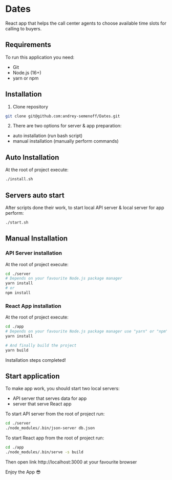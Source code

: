 # Dates
React app that helps the call center agents to choose available time slots for calling to buyers.

## Requirements
To run this application you need:
- Git
- Node.js (16+)
- yarn or npm

## Installation
1. Clone repository
```bash
git clone git@github.com:andrey-semenoff/Dates.git
```

2. There are two options for server & app preparation:
- auto installation (run bash script)
- manual installation (manually perform commands)

## Auto Installation
At the root of project execute:
```bash
./install.sh
```
## Servers auto start
After scripts done their work, to start local API server & local server for app perform:
```bash
./start.sh
```


## Manual Installation
### API Server installation 
At the root of project execute:
```bash
cd ./server
# Depends on your favourite Node.js package manager
yarn install
# or
npm install
```

### React App installation
At the root of project execute:
```bash
cd ./app
# Depends on your favourite Node.js package manager use "yarn" or "npm"
yarn install

# And finally build the project
yarn build
```

Installation steps completed!

## Start application
To make app work, you should start two local servers:
- API server that serves data for app
- server that serve React app

To start API server from the root of project run:
```bash
cd ./server
./node_modules/.bin/json-server db.json
```

To start React app from the root of project run:
```bash
cd ./app
./node_modules/.bin/serve -s build
```

Then open link http://localhost:3000 at your favourite browser

Enjoy the App 😎